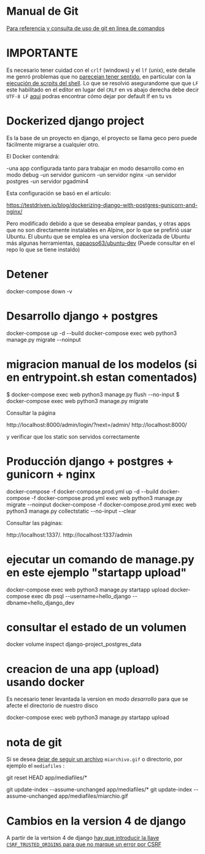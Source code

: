 

# Manual de Git

[Para referencia y consulta de uso de git en linea de comandos](https://desarrolloweb.com/manuales/manual-de-git.html)

# IMPORTANTE
Es necesario tener cuidad con el `crlf` (windows) y el `lf` (unix), este detalle me genró problemas que no 
[pareceian tener sentido](https://stackoverflow.com/questions/51888625/docker-r-command-not-found-on-windows),
en particular con la 
[ejecución de scrpits del shell](https://stackoverflow.com/questions/51888625/docker-r-command-not-found-on-windows).
Lo que se resolvió asegurandome que que `LF` este habilitado en el editor en lugar del `CRLF` 
en vs abajo derecha debe decir `UTF-8 LF`
[aqui](https://stackoverflow.com/questions/39525417/visual-studio-code-how-to-show-line-endings) podras encontrar cómo
dejar por default lf en tu vs

# Dockerized django project
Es la base de un proyecto en django, el proyecto se llama geco pero puede fácilmente migrarse a cualquier otro.

El Docker contendrá:

-una app configurada tanto para trabajar en modo desarrollo como en modo debug
-un servidor gunicorn
-un servidor nginx
-un servidor postgres
-un servidor pgadmin4

Esta configuración se basó en el artículo:

https://testdriven.io/blog/dockerizing-django-with-postgres-gunicorn-and-nginx/

Pero modificado debido a que se deseaba emplear pandas, y otras apps que no son directamente instalables en Alpine, por lo que
se prefirió usar Ubuntu. El ubuntu que se emplea es una version dockerizada de Ubuntu más algunas herramientas, 
[papaoso63/ubuntu-dev](https://hub.docker.com/repository/docker/papaoso63/ubuntu-dev) (Puede consultar en el repo lo que se tiene instaldo)

# Detener 

docker-compose down -v

# Desarrollo django + postgres 

docker-compose up -d --build
docker-compose exec web python3 manage.py migrate --noinput

# migracion manual de los modelos (si en entrypoint.sh estan comentados)
$ docker-compose exec web python3 manage.py flush --no-input
$ docker-compose exec web python3 manage.py migrate

Consultar la página

http://localhost:8000/admin/login/?next=/admin/
http://localhost:8000/

y verificar que los static son servidos correctamente

# Producción django + postgres + gunicorn + nginx

docker-compose -f docker-compose.prod.yml up -d --build
docker-compose -f docker-compose.prod.yml exec web python3 manage.py migrate --noinput
docker-compose -f docker-compose.prod.yml exec web python3 manage.py collectstatic --no-input --clear

Consultar las páginas:

http://localhost:1337/.
http://localhost:1337/admin


# ejecutar un comando de manage.py en este ejemplo "startapp upload"

docker-compose exec web python3 manage.py startapp upload
docker-compose exec db psql --username=hello_django --dbname=hello_django_dev

# consultar el estado de un volumen

docker volume inspect django-project_postgres_data

# creacion de una app (upload) usando docker 

Es necesario tener levantada la version en modo *desarrollo* para que se afecte el directorio de nuestro disco

docker-compose exec web python3 manage.py startapp upload

# nota de git

Si se desea [dejar de seguir un archivo](https://desarrolloweb.com/articulos/eliminar-archivos-git-gitignore.html) `miarchivo.gif` o directorio, por ejemplo el `mediafiles` :

git reset HEAD app/mediafiles/*

git update-index --assume-unchanged app/mediafiles/*
git update-index --assume-unchanged app/mediafiles/miarchio.gif

# Cambios en la version 4 de django

A partir de la vertsion 4 de django [hay que introducir la llave `CSRF_TRUSTED_ORIGINS` para que no marque un error por CSRF](https://stackoverflow.com/questions/70501974/django-returning-csrf-verification-failed-request-aborted-behind-nginx-prox)




